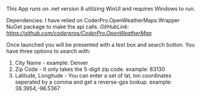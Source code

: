 This App runs on .net version 8 utilizing WinUI and requires Windows to run.

Dependencies: I have relied on CoderPro.OpenWeatherMaps.Wrapper NuGet package to make the api calls. 
*GitHubLink: https://github.com/coderpros/CoderPro.OpenWeatherMap*

Once launched you will be presented with a text box and search button. 
You have three options to search with: 
1. City Name - example: Denver
2. Zip Code - It only takes the 5-digit zip code. example: 63130
3. Latitude, Longitude - You can enter a set of lat, lon coordinates seperated by a comma and get a reverse-gps lookup. example: 38.3954,-96.5367



